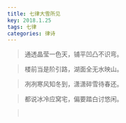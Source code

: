 ```yaml
---
title: 七律大雪所见
key: 2018.1.25
tags: 七律
categories: 律诗
---
```


<blockquote class="blockquote-center">通透晶莹一色天，铺平凹凸不识弯。
</blockquote>
<blockquote class="blockquote-center">楼前当是阶引路，湖面全无水映山。
</blockquote>
<blockquote class="blockquote-center">冽冽寒风知冬到，潇潇碎雪待春还。
</blockquote>
<blockquote class="blockquote-center">都说冰冷应窝宅，偏要踏白讨悠闲。
</blockquote>
<blockquote class="blockquote-center"></br>
</blockquote>
